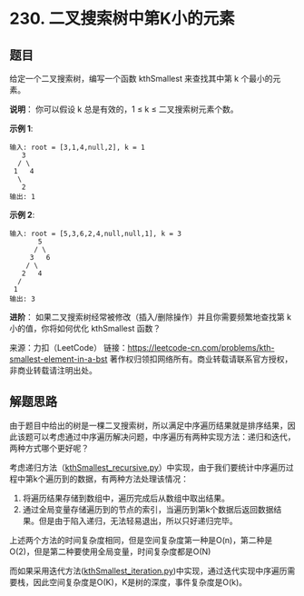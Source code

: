 # 230. 二叉搜索树中第K小的元素

## 题目

给定一个二叉搜索树，编写一个函数 kthSmallest 来查找其中第 k 个最小的元素。

**说明**：
你可以假设 k 总是有效的，1 ≤ k ≤ 二叉搜索树元素个数。

**示例 1**:

```
输入: root = [3,1,4,null,2], k = 1
   3
  / \
 1   4
  \
   2
输出: 1
```
**示例 2**:

```
输入: root = [5,3,6,2,4,null,null,1], k = 3
       5
      / \
     3   6
    / \
   2   4
  /
 1
输出: 3
```
**进阶**：
如果二叉搜索树经常被修改（插入/删除操作）并且你需要频繁地查找第 k 小的值，你将如何优化 kthSmallest 函数？

来源：力扣（LeetCode）
链接：https://leetcode-cn.com/problems/kth-smallest-element-in-a-bst
著作权归领扣网络所有。商业转载请联系官方授权，非商业转载请注明出处。

## 解题思路

由于题目中给出的树是一棵二叉搜索树，所以满足中序遍历结果就是排序结果，因此该题可以考虑通过中序遍历解决问题，中序遍历有两种实现方法：递归和迭代，两种方式哪个更好呢？

考虑递归方法（[kthSmallest_recursive.py](kthSmallest_recursive.py)）中实现，由于我们要统计中序遍历过程中第k个遍历到的数据，有两种方法处理该情况：

1. 将遍历结果存储到数组中，遍历完成后从数组中取出结果。
2. 通过全局变量存储遍历到的节点的索引，当遍历到第k个数据后返回数据结果。但是由于陷入递归，无法轻易退出，所以只好递归完毕。

上述两个方法的时间复杂度相同，但是空间复杂度第一种是O(n)，第二种是O(2)，但是第二种要使用全局变量，时间复杂度都是O(N)

而如果采用迭代方法([kthSmallest_iteration.py](kthSmallest_iteration.py))中实现，通过迭代实现中序遍历需要栈，因此空间复杂度是O(K)，K是树的深度，事件复杂度是O(k)。
